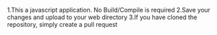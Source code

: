 1.This a javascript application. No Build/Compile is required
2.Save your changes and upload to your web directory
3.If you have cloned the repository, simply create a pull request
